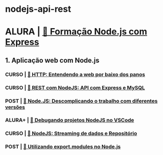 # nodejs-api-rest

# ALURA | [🔗 Formação Node.js com Express](https://cursos.alura.com.br/formacao-node-js-12)

## 1. Aplicação web com Node.js

### CURSO | [🔗 HTTP: Entendendo a web por baixo dos panos](https://cursos.alura.com.br/course/http-fundamentos)
### CURSO | [🔗 REST com NodeJS: API com Express e MySQL](https://cursos.alura.com.br/course/node-rest-api)
### POST | [🔗 Node.JS: Descomplicando o trabalho com diferentes versões](https://www.alura.com.br/artigos/descomplicando-o-trabalho-com-node)
### ALURA+ | [🔗 Debugando projetos NodeJS no VSCode](https://cursos.alura.com.br/extra/alura-mais/debugando-projetos-nodejs-no-vscode-c23)
### CURSO | [🔗 NodeJS: Streaming de dados e Repositório](https://cursos.alura.com.br/course/node-rest-api)
### POST | [🔗 Utilizando export.modules no Node.js](https://www.alura.com.br/artigos/utilizando-export-modules-no-node-js)
